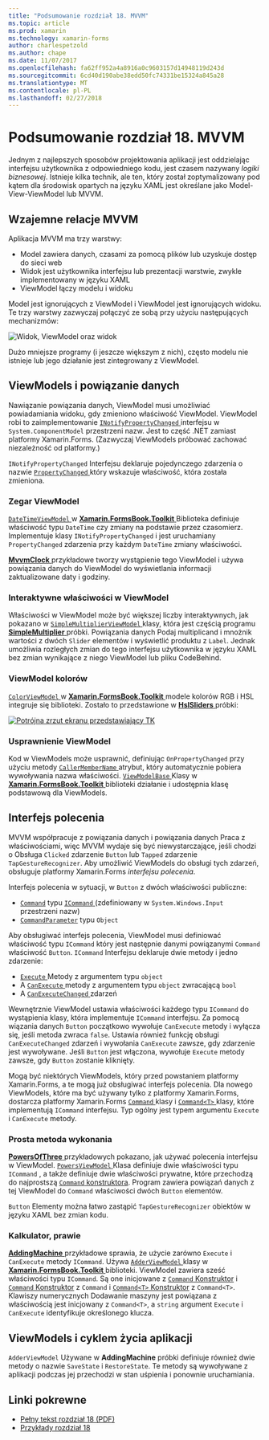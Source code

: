 ```yaml
---
title: "Podsumowanie rozdział 18. MVVM"
ms.topic: article
ms.prod: xamarin
ms.technology: xamarin-forms
author: charlespetzold
ms.author: chape
ms.date: 11/07/2017
ms.openlocfilehash: fa62ff952a4a8916a0c9603157d14948119d243d
ms.sourcegitcommit: 6cd40d190abe38edd50fc74331be15324a845a28
ms.translationtype: MT
ms.contentlocale: pl-PL
ms.lasthandoff: 02/27/2018
---
```

# <a name="summary-of-chapter-18-mvvm"></a>Podsumowanie rozdział 18. MVVM

Jednym z najlepszych sposobów projektowania aplikacji jest oddzielając interfejsu użytkownika z odpowiedniego kodu, jest czasem nazywany *logiki biznesowej*. Istnieje kilka technik, ale ten, który został zoptymalizowany pod kątem dla środowisk opartych na języku XAML jest określane jako Model-View-ViewModel lub MVVM.

## <a name="mvvm-interrelationships"></a>Wzajemne relacje MVVM

Aplikacja MVVM ma trzy warstwy:

- Model zawiera danych, czasami za pomocą plików lub uzyskuje dostęp do sieci web
- Widok jest użytkownika interfejsu lub prezentacji warstwie, zwykle implementowany w języku XAML
- ViewModel łączy modelu i widoku

Model jest ignorujących z ViewModel i ViewModel jest ignorujących widoku. Te trzy warstwy zazwyczaj połączyć ze sobą przy użyciu następujących mechanizmów:

![Widok, ViewModel oraz widok](images/ch18fg03.png "MVVM")

Dużo mniejsze programy (i jeszcze większym z nich), często modelu nie istnieje lub jego działanie jest zintegrowany z ViewModel.

## <a name="viewmodels-and-data-binding"></a>ViewModels i powiązanie danych

Nawiązanie powiązania danych, ViewModel musi umożliwiać powiadamiania widoku, gdy zmieniono właściwość ViewModel. ViewModel robi to zaimplementowanie [ `INotifyPropertyChanged` ](https://developer.xamarin.com/api/type/System.ComponentModel.INotifyPropertyChanged/) interfejsu w `System.ComponentModel` przestrzeni nazw. Jest to część .NET zamiast platformy Xamarin.Forms. (Zazwyczaj ViewModels próbować zachować niezależność od platformy.)

`INotifyPropertyChanged` Interfejsu deklaruje pojedynczego zdarzenia o nazwie [ `PropertyChanged` ](https://developer.xamarin.com/api/type/System.ComponentModel.INotifyPropertyChanged/) który wskazuje właściwość, która została zmieniona.

### <a name="a-viewmodel-clock"></a>Zegar ViewModel

[ `DateTimeViewModel` ](https://github.com/xamarin/xamarin-forms-book-samples/blob/master/Libraries/Xamarin.FormsBook.Toolkit/Xamarin.FormsBook.Toolkit/DateTimeViewModel.cs) w [ **Xamarin.FormsBook.Toolkit** ](https://github.com/xamarin/xamarin-forms-book-samples/tree/master/Libraries/Xamarin.FormsBook.Toolkit/Xamarin.FormsBook.Toolkit) Biblioteka definiuje właściwość typu `DateTime` czy zmiany na podstawie przez czasomierz. Implementuje klasy `INotifyPropertyChanged` i jest uruchamiany `PropertyChanged` zdarzenia przy każdym `DateTime` zmiany właściwości.

[ **MvvmClock** ](https://github.com/xamarin/xamarin-forms-book-samples/tree/master/Chapter18/MvvmClock) przykładowe tworzy wystąpienie tego ViewModel i używa powiązania danych do ViewModel do wyświetlania informacji zaktualizowane daty i godziny.

### <a name="interactive-properties-in-a-viewmodel"></a>Interaktywne właściwości w ViewModel

Właściwości w ViewModel może być większej liczby interaktywnych, jak pokazano w [ `SimpleMultiplierViewModel` ](https://github.com/xamarin/xamarin-forms-book-samples/blob/master/Chapter18/SimpleMultiplier/SimpleMultiplier/SimpleMultiplier/SimpleMultiplierViewModel.cs) klasy, która jest częścią programu [ **SimpleMultiplier** ](https://github.com/xamarin/xamarin-forms-book-samples/tree/master/Chapter18/SimpleMultiplier) próbki. Powiązania danych Podaj multiplicand i mnożnik wartości z dwóch `Slider` elementów i wyświetlić produktu z `Label`. Jednak umożliwia rozległych zmian do tego interfejsu użytkownika w języku XAML bez zmian wynikające z niego ViewModel lub pliku CodeBehind.

### <a name="a-color-viewmodel"></a>ViewModel kolorów

[ `ColorViewModel` ](https://github.com/xamarin/xamarin-forms-book-samples/blob/master/Libraries/Xamarin.FormsBook.Toolkit/Xamarin.FormsBook.Toolkit/ColorViewModel.cs) w [ **Xamarin.FormsBook.Toolkit** ](https://github.com/xamarin/xamarin-forms-book-samples/tree/master/Libraries/Xamarin.FormsBook.Toolkit/Xamarin.FormsBook.Toolkit) modele kolorów RGB i HSL integruje się biblioteki. Zostało to przedstawione w [ **HslSliders** ](https://github.com/xamarin/xamarin-forms-book-samples/tree/master/Chapter18/HslSliders) próbki:

[![Potrójna zrzut ekranu przedstawiający TK](images/ch18fg08-small.png "HSL modelu")](images/ch18fg08-large.png "modelu HSL")

### <a name="streamlining-the-viewmodel"></a>Usprawnienie ViewModel

Kod w ViewModels może usprawnić, definiując `OnPropertyChanged` przy użyciu metody [ `CallerMemberName` ](https://developer.xamarin.com/api/type/System.Runtime.CompilerServices.CallerMemberNameAttribute/) atrybut, który automatycznie pobiera wywoływania nazwa właściwości. [ `ViewModelBase` ](https://github.com/xamarin/xamarin-forms-book-samples/blob/master/Libraries/Xamarin.FormsBook.Toolkit/Xamarin.FormsBook.Toolkit/ViewModelBase.cs) Klasy w [ **Xamarin.FormsBook.Toolkit** ](https://github.com/xamarin/xamarin-forms-book-samples/tree/master/Libraries/Xamarin.FormsBook.Toolkit/Xamarin.FormsBook.Toolkit) biblioteki działanie i udostępnia klasę podstawową dla ViewModels.

## <a name="the-command-interface"></a>Interfejs polecenia

MVVM współpracuje z powiązania danych i powiązania danych Praca z właściwościami, więc MVVM wydaje się być niewystarczające, jeśli chodzi o Obsługa `Clicked` zdarzenie `Button` lub `Tapped` zdarzenie `TapGestureRecognizer`. Aby umożliwić ViewModels do obsługi tych zdarzeń, obsługuje platformy Xamarin.Forms *interfejsu polecenia*.

Interfejs polecenia w sytuacji, w `Button` z dwóch właściwości publiczne:

- [`Command`](https://developer.xamarin.com/api/property/Xamarin.Forms.Button.Command/) typu [ `ICommand` ](https://developer.xamarin.com/api/type/System.Windows.Input.ICommand/) (zdefiniowany w `System.Windows.Input` przestrzeni nazw)
- [`CommandParameter`](https://developer.xamarin.com/api/property/Xamarin.Forms.Button.CommandParameter/) typu `Object`

Aby obsługiwać interfejs polecenia, ViewModel musi definiować właściwość typu `ICommand` który jest następnie danymi powiązanymi `Command` właściwość `Button`. `ICommand` Interfejsu deklaruje dwie metody i jedno zdarzenie:

- [ `Execute` ](https://developer.xamarin.com/api/member/System.Windows.Input.ICommand.Execute/p/System.Object/) Metody z argumentem typu `object`
- A [ `CanExecute` ](https://developer.xamarin.com/api/member/System.Windows.Input.ICommand.CanExecute/p/System.Object/) metody z argumentem typu `object` zwracającą `bool`
- A [ `CanExecuteChanged` ](https://developer.xamarin.com/api/event/System.Windows.Input.ICommand.CanExecuteChanged/) zdarzeń

Wewnętrznie ViewModel ustawia właściwości każdego typu `ICommand` do wystąpienia klasy, która implementuje `ICommand` interfejsu. Za pomocą wiązania danych `Button` początkowo wywołuje `CanExecute` metody i wyłącza się, jeśli metoda zwraca `false`. Ustawia również funkcję obsługi `CanExecuteChanged` zdarzeń i wywołania `CanExecute` zawsze, gdy zdarzenie jest wywoływane. Jeśli `Button` jest włączona, wywołuje `Execute` metody zawsze, gdy `Button` zostanie kliknięty.

Mogą być niektórych ViewModels, który przed powstaniem platformy Xamarin.Forms, a te mogą już obsługiwać interfejs polecenia. Dla nowego ViewModels, które ma być używany tylko z platformy Xamarin.Forms, dostarcza platformy Xamarin.Forms [ `Command` ](https://developer.xamarin.com/api/type/Xamarin.Forms.Command/) klasy i [ `Command<T>` ](https://developer.xamarin.com/api/type/Xamarin.Forms.Command%3CT%3E/) klasy, które implementują `ICommand` interfejsu. Typ ogólny jest typem argumentu `Execute` i `CanExecute` metody.

### <a name="simple-method-executions"></a>Prosta metoda wykonania

[ **PowersOfThree** ](https://github.com/xamarin/xamarin-forms-book-samples/tree/master/Chapter18/PowersOfThree) przykładowych pokazano, jak używać polecenia interfejsu w ViewModel. [ `PowersViewModel` ](https://github.com/xamarin/xamarin-forms-book-samples/blob/master/Chapter18/PowersOfThree/PowersOfThree/PowersOfThree/PowersViewModel.cs) Klasa definiuje dwie właściwości typu `ICommand` , a także definiuje dwie właściwości prywatne, które przechodzą do najprostszą [ `Command` konstruktora](https://developer.xamarin.com/api/constructor/Xamarin.Forms.Command.Command/p/System.Action/). Program zawiera powiązań danych z tej ViewModel do `Command` właściwości dwóch `Button` elementów.

`Button` Elementy można łatwo zastąpić `TapGestureRecognizer` obiektów w języku XAML bez zmian kodu.

### <a name="a-calculator-almost"></a>Kalkulator, prawie

[ **AddingMachine** ](https://github.com/xamarin/xamarin-forms-book-samples/tree/master/Chapter18/AddingMachine) przykładowe sprawia, że użycie zarówno `Execute` i `CanExecute` metody `ICommand`. Używa [ `AdderViewModel` ](https://github.com/xamarin/xamarin-forms-book-samples/blob/master/Libraries/Xamarin.FormsBook.Toolkit/Xamarin.FormsBook.Toolkit/AdderViewModel.cs) klasy w [ **Xamarin.FormsBook.Toolkit** ](https://github.com/xamarin/xamarin-forms-book-samples/blob/master/Libraries/Xamarin.FormsBook.Toolkit/Xamarin.FormsBook.Toolkit/AdderViewModel.cs) biblioteki. ViewModel zawiera sześć właściwości typu `ICommand`. Są one inicjowane z [ `Command` Konstruktor](https://developer.xamarin.com/api/constructor/Xamarin.Forms.Command.Command/p/System.Action/) i [ `Command` Konstruktor](https://developer.xamarin.com/api/constructor/Xamarin.Forms.Command.Command/p/System.Action/System.Func%7BSystem.Boolean%7D/) z `Command` i [ `Command<T>` Konstruktor](https://developer.xamarin.com/api/constructor/Xamarin.Forms.Command%3CT%3E.Command%3CT%3E/p/System.Action%7BT%7D/System.Func%7BT,System.Boolean%7D/) z `Command<T>`. Klawiszy numerycznych Dodawanie maszyny jest powiązana z właściwością jest inicjowany z `Command<T>`, a `string` argument `Execute` i `CanExecute` identyfikuje określonego klucza.

## <a name="viewmodels-and-the-application-lifecycle"></a>ViewModels i cyklem życia aplikacji

`AdderViewModel` Używane w **AddingMachine** próbki definiuje również dwie metody o nazwie `SaveState` i `RestoreState`. Te metody są wywoływane z aplikacji podczas jej przechodzi w stan uśpienia i ponownie uruchamiania.



## <a name="related-links"></a>Linki pokrewne

- [Pełny tekst rozdział 18 (PDF)](https://download.xamarin.com/developer/xamarin-forms-book/XamarinFormsBook-Ch18-Apr2016.pdf)
- [Przykłady rozdział 18](https://github.com/xamarin/xamarin-forms-book-samples/tree/master/Chapter18)
